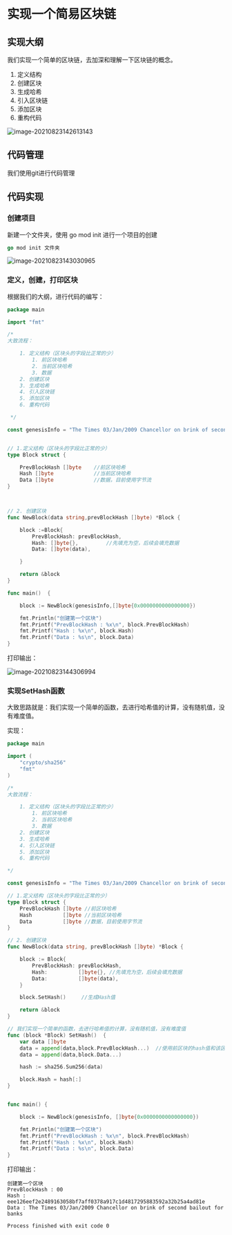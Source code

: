 # 实现一个简易区块链

## 实现大纲

我们实现一个简单的区块链，去加深和理解一下区块链的概念。

1. 定义结构
2. 创建区块
3. 生成哈希
4. 引入区块链
5. 添加区块
6. 重构代码

![image-20210823142613143](C:\Users\13375\AppData\Roaming\Typora\typora-user-images\image-20210823142613143.png)

## 代码管理

我们使用git进行代码管理

## 代码实现

### 创建项目

新建一个文件夹，使用 go mod init 进行一个项目的创建

```go
go mod init 文件夹
```

![image-20210823143030965](C:\Users\13375\AppData\Roaming\Typora\typora-user-images\image-20210823143030965.png)

### 定义，创建，打印区块

根据我们的大纲，进行代码的编写：

```go
package main

import "fmt"

/*
大致流程：

	1. 定义结构（区块头的字段比正常的少）
		1. 前区块哈希
		2. 当前区块哈希
		3. 数据
	2. 创建区块
	3. 生成哈希
	4. 引入区块链
	5. 添加区块
	6. 重构代码

 */

const genesisInfo = "The Times 03/Jan/2009 Chancellor on brink of second bailout for banks"


// 1.定义结构（区块头的字段比正常的少）
type Block struct {

	PrevBlockHash []byte 	//前区块哈希
	Hash []byte				//当前区块哈希
	Data []byte				//数据，目前使用字节流
}



// 2. 创建区块
func NewBlock(data string,prevBlockHash []byte) *Block {

	block :=Block{
		PrevBlockHash: prevBlockHash,
		Hash: []byte{},			//先填充为空，后续会填充数据
		Data: []byte(data),

	}

	return &block
}

func main()  {

	block := NewBlock(genesisInfo,[]byte{0x0000000000000000})

	fmt.Println("创建第一个区块")
	fmt.Printf("PrevBlockHash : %x\n", block.PrevBlockHash)
	fmt.Printf("Hash : %x\n", block.Hash)
	fmt.Printf("Data : %s\n", block.Data)
}

```

打印输出：

![image-20210823144306994](C:\Users\13375\AppData\Roaming\Typora\typora-user-images\image-20210823144306994.png)

### 实现SetHash函数

大致思路就是：我们实现一个简单的函数，去进行哈希值的计算，没有随机值，没有难度值。

实现：

```go
package main

import (
	"crypto/sha256"
	"fmt"
)

/*
大致流程：

	1. 定义结构（区块头的字段比正常的少）
		1. 前区块哈希
		2. 当前区块哈希
		3. 数据
	2. 创建区块
	3. 生成哈希
	4. 引入区块链
	5. 添加区块
	6. 重构代码

*/

const genesisInfo = "The Times 03/Jan/2009 Chancellor on brink of second bailout for banks"

// 1.定义结构（区块头的字段比正常的少）
type Block struct {
	PrevBlockHash []byte //前区块哈希
	Hash          []byte //当前区块哈希
	Data          []byte //数据，目前使用字节流
}

// 2. 创建区块
func NewBlock(data string, prevBlockHash []byte) *Block {

	block := Block{
		PrevBlockHash: prevBlockHash,
		Hash:          []byte{}, //先填充为空，后续会填充数据
		Data:          []byte(data),
	}

	block.SetHash()		//生成Hash值

	return &block
}

// 我们实现一个简单的函数，去进行哈希值的计算，没有随机值，没有难度值
func (block *Block) SetHash()  {
	var data []byte
	data = append(data,block.PrevBlockHash...)  //使用前区块的hash值和该区块的数据
	data = append(data,block.Data...)

	hash := sha256.Sum256(data)

	block.Hash = hash[:]
}


func main() {

	block := NewBlock(genesisInfo, []byte{0x0000000000000000})

	fmt.Println("创建第一个区块")
	fmt.Printf("PrevBlockHash : %x\n", block.PrevBlockHash)
	fmt.Printf("Hash : %x\n", block.Hash)
	fmt.Printf("Data : %s\n", block.Data)
}

```

打印输出：

```
创建第一个区块
PrevBlockHash : 00
Hash : eee126eef2e2489163058bf7aff0378a917c1d4817295883592a32b25a4ad81e
Data : The Times 03/Jan/2009 Chancellor on brink of second bailout for banks

Process finished with exit code 0

```

